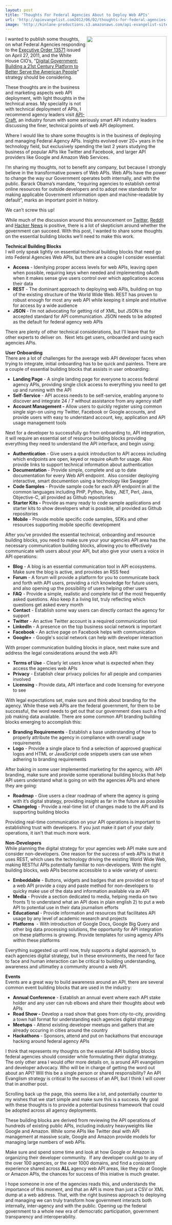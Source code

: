 ```yaml
---
layout: post
title: 'Thoughts For Federal Agencies About to Deploy Web APIs'
url: 'http://apievangelist.com2012/06/02/thoughts-for-federal-agencies-about-to-deploy-web-apis/'
image: 'http://kinlane-productions.s3.amazonaws.com/api-evangelist-site/blog/Building-a-21st-century-platform-to-better-serve-the-american-people-1.png'
---
```



<p>
     <a href="http://www.whitehouse.gov/sites/default/files/omb/egov/digital-government/digital-government-strategy.pdf" target="_blank"><img src="http://kinlane-productions.s3.amazonaws.com/api-evangelist/federal-government/Building-a-21st-century-platform-to-better-serve-the-american-people-1.png"  width="250" align="right" /></a>
</p>
<p>
     I wanted to publish some thoughts, on what Federal Agencies responding to the <a href="http://www.gpo.gov/fdsys/pkg/FR-2011-05-02/pdf/2011-10732.pdf">Executive Order 13571</a> issued on April 27, 2011, and the White House CIO’s, "<a title="Digital Government: Building a 21st Century Platform to Better Serve the American People" href="http://www.whitehouse.gov/sites/default/files/omb/egov/digital-government/digital-government-strategy.pdf">Digital Government: Building a 21st Century Platform to Better Serve the American People</a>" strategy should be considering.
</p>
<p>
     These thoughts are in the business and marketing aspects web API deployment, with light thoughts in the technical areas. My speciality is not with technical deployment of APIs, I recommend agency leaders visit <a title="API-Craft" href="https://groups.google.com/forum/?fromgroups!forum/api-craft">API-Craft</a>, an industry forum with some seriously smart API industry leaders discussing the finer, technical points of web API deployment.
</p>
<p>
     Where I would like to share some thoughts is in the business of deploying and managing Federal Agency APIs. Insights evolved over 20+ years in the technology field, but exclusively spending the last 2 years studying the business of popular APIs like Twitter and Facebook, and larger API providers like Google and Amazon Web Services.
</p>
<p>
     I’m sharing my thoughts, not to benefit any company, but because I strongly believe in the transformative powers of Web APIs. Web APIs have the power to change the way our Government operates both internally, and with the public. Barack Obama’s mandate, “requiring agencies to establish central online resources for outside developers and to adopt new standards for making applicable Government information open and machine-readable by default”, marks an important point in history.
</p>
<p>
     We can’t screw this up!
</p>
<p>
     While much of the discussion around this announcement on <a title="Twitter" href="https://twitter.com/search?q=http%3A%2F%2Fblog.apievangelist.com%2F2012%2F06%2F01%2Fbarak-obama-directs-all-federal-agencies-to-have-an-api%2F">Twitter</a>, <a title="Reddit" href="http://www.reddit.com/r/programming/comments/ughx0/barack_obama_directs_all_federal_agencies_to_have/">Reddit</a> and <a title="Hacker News" href="http://news.ycombinator.com/item?id=4056310">Hacker News</a> is positive, there is a lot of skepticism around whether the government can succeed. With this post, I wanted to share some thoughts on the essential building blocks we’ll need to make this work.
</p>
<p>
     <strong>Technical Building Blocks<br /></strong>I will only speak lightly on essential technical building blocks that need go into Federal Agencies Web APIs, but there are a couple I consider essential:
</p>
<ul >
     <li>
          <strong>Access</strong> - Idenitying proper access levels for web APIs, leaving open when possible, requiring keys when needed and implementing oAuth when it makes sense give users control over which applications access their data
     </li>
     <li>
          <strong>REST</strong> - The dominant approach to deploying web APIs, building on top of the existing structure of the World Wide Web. REST has proven to robust enough for most any web API while keeping it simple and intuitive for access by a wide audience
     </li>
     <li>
          <strong>JSON</strong> - I’m not advocating for getting rid of XML, but JSON is the accepted standard for API communication. JSON needs to be adopted as the default for federal agency web APIs
     </li>
</ul>
<p>
     There are plenty of other technical considerations, but I’ll leave that for other experts to deliver on.  Next lets get users, onboarded and using each agencies APis.
</p>
<p>
     <strong>User Onboarding<br /></strong>There are a lot of challenges for the average web API developer faces when trying to integrate, initial onboarding has to be quick and painless. There are a couple of essential building blocks that assists in user onboarding:
</p>
<ul >
     <li>
          <strong>Landing Page</strong> - A single landing page for everyone to access federal agency APIs, providing single click access to everything you need to get up and running with the API
     </li>
     <li>
          <strong>Self-Service</strong> - API access needs to be self-service, enabling anyone to discover and integrate 24 / 7 without assistance from any agency staff
     </li>
     <li>
          <strong>Account Management -</strong> Allow users to quickly register using common single sign-on using my Twitter, Facebook or Google accounts, and provide users with easy to understand account, key, application and API usage management tools
     </li>
</ul>
<p>
     Next for a developer to successfully go from onboarding to, API integration, it will require an essential set of resource building blocks providing everything they need to understand the API interface, and begin using:
</p>
<ul >
     <li>
          <strong>Authentication</strong> - Give users a quick introduction to API access including which endpoints are open, keyed or require oAuth for usage. Also provide links to support technical information about authentication
     </li>
     <li>
          <strong>Documentation</strong> - Provide simple, complete and up to date documentation for every Web API endpoint.  Also consider deploying interactive, smart documention using a technology like Swagger
     </li>
     <li>
          <strong>Code Samples</strong> - Provide sample code for each API endpoint in all the common languages including PHP, Python, Ruby, .NET, Perl, Java, Objective-C, all provided as Github repositories
     </li>
     <li>
          <strong>Starter Kits -</strong> Provide as many ready to code sample applications and starter kits to show developers what is possible, all provided as Github repositories
     </li>
     <li>
          <strong>Mobile</strong> - Provide mobile specific code samples, SDKs and other resources supporting mobile specific development
     </li>
</ul>
<p>
     After you’ve provided the essential technical, onboarding and resource building blocks, you need to make sure your your agencies API area has the necessary communication building blocks, allowing you to effectively communicate with users about your API, but also give your users a voice in API operations:
</p>
<ul >
     <li>
          <strong>Blog</strong> - A blog is an essential communication tool in API ecosystems. Make sure the blog is active, and provides an RSS feed
     </li>
     <li>
          <strong>Forum</strong> - A forum will provide a platform for you to communicate back and forth with API users, providing a rich knowledge for future users, and also opening up the possibility of users helping other users
     </li>
     <li>
          <strong>FAQ</strong> - Provide a simple, realistic and complete list of the most frequently asked questions. Also keep it a living list, truly reflecting which questions get asked every month
     </li>
     <li>
          <strong>Contact</strong> - Establish some way users can directly contact the agency for support
     </li>
     <li>
          <strong>Twitter</strong> - An active Twitter account is a required communication tool
     </li>
     <li>
          <strong>LinkedIn</strong> - A presence on the top business social network is important
     </li>
     <li>
          <strong>Facebook</strong> - An active page on Facebook helps with communication
     </li>
     <li>
          <strong>Google+</strong> - Google's social network can help with developer interaction
     </li>
</ul>
<p>
     With proper communication building blocks in place, next make sure and address the legal considerations around the web API:
</p>
<ul >
     <li>
          <strong>Terms of Use</strong> - Clearly let users know what is expected when they access the agencies web APIs
     </li>
     <li>
          <strong>Privacy</strong> - Establish clear privacy policies for all people and companies involved
     </li>
     <li>
          <strong>Licensing</strong> - Provide data, API interface and code licensing for everyone to see
     </li>
</ul>
<p>
     With legal expectations set, make sure and think about branding for the agency. While these web APIs are the federal government, for them to be successful, the word needs to get out that our government does such a find job making data available. There are some common API branding building blocks emerging to accomplish this:
</p>
<ul >
     <li>
          <strong>Branding Requirements</strong> - Establish a base understanding of how to properly attribute the agency in compliance with overall usage requirements
     </li>
     <li>
          <strong>Logo</strong> - Provide a single place to find a selection of approved graphical logos and HTML or JavaScript code snippets users can use when adhering to branding requirements
     </li>
</ul>
<p>
     After baking in some user implemented marketing for the agency, with API branding, make sure and provide some operational building blocks that help API users understand what is going on with the agencies APIs and where they are going:
</p>
<ul >
     <li>
          <strong>Roadmap</strong> - Give users a clear roadmap of where the agency is going with it’s digital strategy, providing insight as far in the future as possible
     </li>
     <li>
          <strong>Changelog</strong> - Provide a real-time list of changes made to the API and its supporting building blocks
     </li>
</ul>
<p>
     Providing real-time communication on your API operations is important to establishing trust with developers. If you just make it part of your daily operations, it isn't that much more work.
</p>
<p>
     <strong>Non-Developers</strong><br />
     While planning the digital strategy for your agencies web API make sure and consider non-developers. One reason for the success of web APIs is that it uses REST, which uses the technology driving the existing World Wide Web, making RESTful APIs potentially familiar to non-developers. With the right building blocks, web APIs become accessible to a wide variety of users:
</p>
<ul >
     <li>
          <strong>Embeddable</strong> - Buttons, widgets and badges that are provided on top of a web API provide a copy and paste method for non-developers to quicky make use of the data and information available via an API
     </li>
     <li>
          <strong>Media</strong> - Provide a section dedicated to media, helping media on two fronts 1) to understand what an API does in plain english 2) to put a web API to potential use in their data journalism efforts
     </li>
     <li>
          <strong>Educational</strong> - Provide information and resources that facilitates API usage by any level of academic research and projects
     </li>
     <li>
          <strong>Platforms </strong> - With introduction of Google Docs, Google Big Query and other big data processing solutions, the opportunity for API integration on these platforms is growing. Provide templates for using agency APIs within these platforms
     </li>
</ul>
<p>
     Everything suggested up until now, truly supports a digital approach, to each agencies digital strategy, but in these environments, the need for face to face and human interaction can be critical to building understanding, awareness and ultimatley a community around a web API.
</p>
<p>
     <strong>Events</strong><br />
     Events are a great way to build awareness around an API, there are several common event building blocks that are used in the industry:
</p>
<ul >
     <li>
          <strong>Annual Conference</strong> - Establish an annual event where each API stake holder and any user can rub elbows and share their thoughts about web APIs
     </li>
     <li>
          <strong>Road Show -</strong> Develop a road show that goes from city-to-city, providing a town hall format for understanding each agencies digital strategy
     </li>
     <li>
          <strong>Meetups</strong> - Attend existing developer meetups and gathers that are already occuring in cities around the country
     </li>
     <li>
          <strong>Hackathons</strong> - Sponsors, attend and put on hackathons that encourage hacking around federal agency APIs
     </li>
</ul>
<p>
     I think that represents my thoughts on the essential API building blocks federal agencies should consider while formulating their digital strategy. The only other area I would offer more details on, is around API evangelism and developer advocacy. Who will be in charge of getting the word out about an API? Will this be a single person or shared responsibility? An API Evanglism strategy is critical to the success of an API, but I think I will cover that in another post.
</p>
<p>
     Scrolling back up the page, this seems like a lot, and potentially counter to my wishes that we start simple and make sure this is a success. My goal with these thoughts is to provide a potential business framework that could be adopted across all agency deployments.
</p>
<p>
     These building blocks are derived from reviewing the API operations of hundreds of existing public APIs, including industry heavyweights like Google and Amazon. While some APIs like Twitter deal with API management at massive scale, Google and Amazon provide models for managing large numbers of web APIs.
</p>
<p>
     Make sure and spend some time and look at how Google or Amazon is organizing their developer community.  If any developer could go to any of the over 100 agencies, or the over 1000 domains, and find a consistent experience shared across <strong>ALL</strong> agency web API areas, like they do at Google or Amazon APIs, the chances for success of this iniative is much greater.
</p>
<p>
     I hope someone in one of the agencies reads this, and understands the importance of this moment, and that an API is more than just a CSV or XML dump at a web address. That, with the right business approach to deploying and managing we can truly transform how government interacts both internally, inter-agency and with the public. Opening up the federal government to a whole new era of democratic participation, government transparency and interoperability.
</p>

